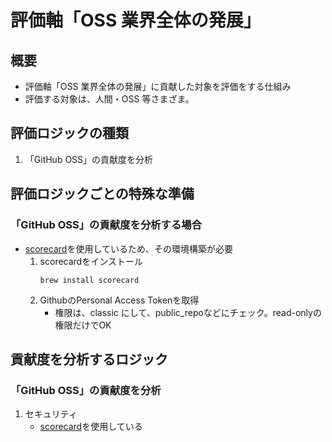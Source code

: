 # 評価軸「OSS 業界全体の発展」

## 概要

- 評価軸「OSS 業界全体の発展」に貢献した対象を評価をする仕組み
- 評価する対象は、人間・OSS 等さまざま。

## 評価ロジックの種類

1. 「GitHub OSS」の貢献度を分析

## 評価ロジックごとの特殊な準備

### 「GitHub OSS」の貢献度を分析する場合
- [scorecard](https://github.com/ossf/scorecard?tab=readme-ov-file "scorecard github url")を使用しているため、その環境構築が必要
    1. scorecardをインストール
        ```shell
        brew install scorecard
        ```
    2. GithubのPersonal Access Tokenを取得
        - 権限は、classic にして、public_repoなどにチェック。read-onlyの権限だけでOK

## 貢献度を分析するロジック

### 「GitHub OSS」の貢献度を分析

1. セキュリティ
   - [scorecard](https://github.com/ossf/scorecard?tab=readme-ov-file "scorecard github url")を使用している
